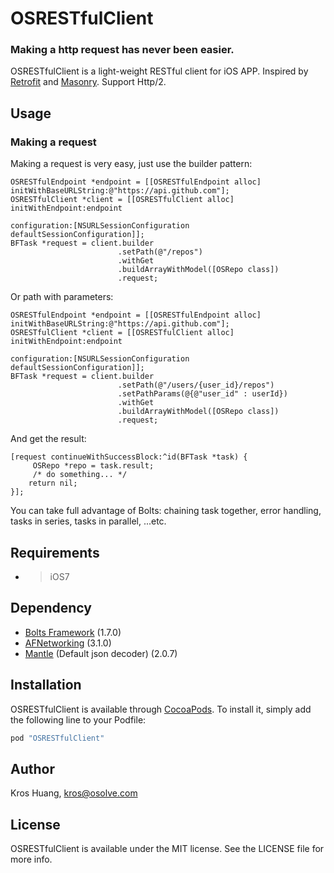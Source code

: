 # OSRESTfulClient

<!-- [![CI Status](http://img.shields.io/travis/TC94615/OSRESTfulClient.svg?style=flat)](https://travis-ci.org/TC94615/OSRESTfulClient)
[![Version](https://img.shields.io/cocoapods/v/OSRESTfulClient.svg?style=flat)](http://cocoapods.org/pods/OSRESTfulClient)
[![License](https://img.shields.io/cocoapods/l/OSRESTfulClient.svg?style=flat)](http://cocoapods.org/pods/OSRESTfulClient)
[![Platform](https://img.shields.io/cocoapods/p/OSRESTfulClient.svg?style=flat)](http://cocoapods.org/pods/OSRESTfulClient) -->

### Making a http request has never been easier.
OSRESTfulClient is a light-weight RESTful client for iOS APP. Inspired by [Retrofit](https://github.com/square/retrofit) and [Masonry](https://github.com/SnapKit/Masonry). Support Http/2.
## Usage

### Making a request
Making a request is very easy, just use the builder pattern:

```objc
OSRESTfulEndpoint *endpoint = [[OSRESTfulEndpoint alloc] initWithBaseURLString:@"https://api.github.com"];
OSRESTfulClient *client = [[OSRESTfulClient alloc] initWithEndpoint:endpoint
                                                          configuration:[NSURLSessionConfiguration defaultSessionConfiguration]];
BFTask *request = client.builder
						.setPath(@"/repos")
						.withGet
						.buildArrayWithModel([OSRepo class])
						.request;
```

Or path with parameters:

```objc
OSRESTfulEndpoint *endpoint = [[OSRESTfulEndpoint alloc] initWithBaseURLString:@"https://api.github.com"];
OSRESTfulClient *client = [[OSRESTfulClient alloc] initWithEndpoint:endpoint
                                                          configuration:[NSURLSessionConfiguration defaultSessionConfiguration]];
BFTask *request = client.builder
                        .setPath(@"/users/{user_id}/repos")
						.setPathParams(@{@"user_id" : userId})
						.withGet
						.buildArrayWithModel([OSRepo class])
						.request;
```  

And get the result:  

```objc
[request continueWithSuccessBlock:^id(BFTask *task) {
	 OSRepo *repo = task.result;
	 /* do something... */
    return nil;
}];
```

You can take full advantage of Bolts: chaining task together, error handling, tasks in series, tasks in parallel, ...etc.

## Requirements
* > iOS7

## Dependency
* [Bolts Framework](https://github.com/BoltsFramework/Bolts-iOS) (1.7.0)
* [AFNetworking](https://github.com/AFNetworking/AFNetworking) (3.1.0)
* [Mantle](https://github.com/Mantle/Mantle) (Default json decoder) (2.0.7)

## Installation

OSRESTfulClient is available through [CocoaPods](http://cocoapods.org). To install
it, simply add the following line to your Podfile:

```ruby
pod "OSRESTfulClient"
```

## Author

Kros Huang, kros@osolve.com

## License

OSRESTfulClient is available under the MIT license. See the LICENSE file for more info.
